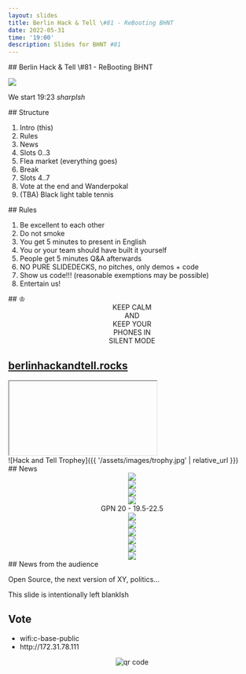 ```yaml
---
layout: slides
title: Berlin Hack & Tell \#81 - ReBooting BHNT
date: 2022-05-31
time: '19:00'
description: Slides for BHNT #81
---
```


<section data-markdown>
## Berlin Hack & Tell \#81 - ReBooting BHNT

![](/assets/images/081/reboot.png)

We start 19:23 *sharpIsh*
</section>

<section data-markdown>
## Structure

1. Intro (this)
1. Rules
1. News
1. Slots 0..3
1. Flea market (everything goes)
1. Break
1. Slots 4..7
1. Vote at the end and Wanderpokal
1. (TBA) Black light table tennis
</section>

<section data-markdown>
## Rules

1. Be excellent to each other
2. Do not smoke
3. You get 5 minutes to present in English
4. You or your team should have built it yourself
5. People get 5 minutes Q&A afterwards
6. NO PURE SLIDEDECKS, no pitches, only demos + code
7. Show us code!!! (reasonable exemptions may be possible)
8. Entertain us!
</section>

<section data-markdown>
## &#9812;
<center>
KEEP CALM</br>
AND</br>
KEEP YOUR</br>
PHONES IN</br>
SILENT MODE</br>
</center>
</section>

<section>
<h2><a href="https://berlinhackandtell.rocks/">berlinhackandtell.rocks</a></h2>
<iframe class="stretch" data-src="https://berlinhackandtell.rocks"></iframe>
</section>

<section data-markdown>
![Hack and Tell Trophey]({{ '/assets/images/trophy.jpg' | relative_url }})
</section>

<section data-markdown>
## News
</section>

<section>
<center>
<img src="/assets/images/081/devconnect.png"/>
</center>
</section>

<section>
<center>
<img src="/assets/images/081/CASA.png"/>
</center>
</section>

<section>
<center>
<img src="/assets/images/081/googleIO.jpg"/>
</center>
</section>

<section>
<center>
<img src="/assets/images/081/gpn.png"/>
<br/>
GPN 20 - 19.5-22.5
</center>
</section>

<section>
<center>
<img src="/assets/images/081/desci.jpg"/>
<br/>
</center>
</section>

<section>
<center>
<img src="/assets/images/081/ethberlin.png"/>
<br/>
</center>
</section>

<section>
<center>
<img src="/assets/images/081/towelday.jpg"/>
<br/>
</center>
</section>

<section>
<center>
<img src="/assets/images/081/luna.jpg"/>
</center>
</section>

<section>
<center>
<img src="/assets/images/081/terminal.jpg"/>
</center>
</section>

<section>
<center>
<img src="/assets/images/081/idena.png"/>
</center>
</section>


<section data-markdown>
## News from the audience

Open Source, the next version of XY, politics...
</section>

<section data-markdown>
This slide is intentionally left blankIsh
</section>


<section>
<h2>Vote</h2>

<ul>
<li>wifi:c-base-public</li>
<li>http://172.31.78.111</li>
</ul>
<center>
<img src="http://api.qrserver.com/v1/create-qr-code/?color=000000&amp;bgcolor=FFFFFF&amp;data=http%3A%2F%2F172.31.78.111&amp;qzone=1&amp;margin=0&amp;size=400x400&amp;ecc=L" alt="qr code" />
</center>
</section>
